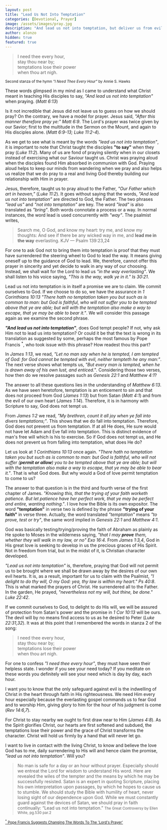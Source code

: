 ```yaml
---
layout: post
title: "Lead Us Not Into Temptation"
categories: [Devotional, Prayer]
image: /assets/images/pray.jpg
description: "And lead us not into temptation, but deliver us from evil: For thine is the kingdom, and the power, and the glory, for ever. Amen. KJV — Matthew 6:13"
author: alonzo
hidden: true
featured: true
---
```


> I need thee every hour,<br>
> stay thou near by;<br>
> temptations lose their power<br>
> when thou art nigh.<br>

<span class="post-date"><small class="post-date"> Second stanza of the hymn _"I Need Thee Every Hour"_ by Annie S. Hawks </small></span>

These words glimpsed in my mind as I came to understand what Christ meant in teaching His disciples to say, _"And lead us not into temptation"_ when praying. (_Matt 6:13_)

Is it not incredible that Jesus did not leave us to guess on how we should pray? On the contrary, we have a model for prayer. Jesus said, _"After this manner therefore pray ye:" Matt 6:9_. The Lord's prayer was twice given by our Savior; first to the multitude in the Sermon on the Mount, and again to His disciples alone. (_Matt 6:9-13; Luke 11:2-4_).

As we get to see what is meant by the words _"lead us not into temptation"_, it is important to note that Christ taught the disciples **"to say"** when they pray (_Luke 11:2_). Many of us are fond of praying silently when in our closets instead of exercising what our Saviour taught us. Christ was praying aloud when the disciples found Him absorbed in communion with God. Praying aloud helps to keep our minds from wandering when we pray and also helps us realize that we do pray to a real and living God thereby building our relationship with Him in prayer.

Jesus, therefore, taught us to pray aloud to the Father, _"Our Father which art in heaven,"_ (_Luke 11:2_). It goes without saying that the words, _"And lead us not into temptation"_ are directed to God, the Father. The two phrases _"lead us"_ and _"not into temptation"_ are key. The word _"lead"_ is also translated as _"bring"_. Both words connotate a process or a way. In normal instances, the word lead is used concurrently with _"way"_. The psalmist writes,

> Search me, O God, and know my heart: try me, and know my thoughts: And see if there be any wicked way in me, and **lead me in the way** everlasting. KJV — Psalm 139:23,24

For one to ask God not to bring them into temptation is proof that they must have surrendered the steering wheel to God to lead the way. It means giving oneself up to the guidance of God to lead. We, therefore, cannot offer this prayer in sincerity and yet decide to walk in any way of our choosing. Instead, we shall wait for the Lord to lead us _"in the way everlasting"_. We shall listen to his voice saying, _"This is the way, walk ye in it." Is 30:21_.

Lead us not into temptation is in itself a promise we are to claim. We commit ourselves to God. If we choose to do so, we have the assurance in _1 Corinthians 10:13 "There hath no temptation taken you but such as is common to man: but God is faithful, who will not suffer you to be tempted above that ye are able; but will with the temptation also make a way to escape, that ye may be able to bear it."_. We will consider this passage again as we examine the second phrase.

_**"And lead us not into temptation"**_, does God tempt people? If not, why ask Him not to lead us into temptation? Or could it be that the text is wrong in its translation as suggested by some, perhaps the most famous by Pope Francis <sup>\*</sup>, who took issue with this phrase? How readest thou this part?

In _James 1:13_, we read, _"Let no man say when he is tempted, I am tempted of God: for God cannot be tempted with evil, neither tempteth he any man:"_. The next verse shows what tempts us, _"But every man is tempted, when he is drawn away of his own lust, and enticed."_. Considering those two verses, how then do we resolve passages such as _Genesis 22:1_ and _Matthew 4:1_?

The answer to all these questions lies in the understanding of _Matthew 6:13_. As we have seen heretofore, temptation is an enticement to sin and that does not proceed from God (_James 1:13_) but from Satan (_Matt 4:1_) and from the evil of our own heart (_James 1:14_). Therefore, it is in harmony with Scripture to say, God does not tempt us.

From _James 1:2_ we read, _"My brethren, count it all joy when ye fall into divers temptations;"_. This shows that we do fall into temptation. Therefore, God does not prevent us from temptation. If at all He does, He sure would not have let Adam and Eve fall into temptation. This is distinct evidence of man's free will which is his to exercise. So if God does not tempt us, and He does not prevent us from falling into temptation, what does He do?

Let us look at _1 Corinthians 10:13_ once again. _"There hath no temptation taken you but such as is common to man: but God is faithful, who will not suffer (**permit or allow**) you to be tempted above that ye are able; but will with the temptation also make a way to escape, that ye may be able to bear it."_. That is what God does. But why would a God of love permit temptation to come to us?

The answer to that question is in the third and fourth verse of the first chapter of James. _"Knowing this, that the trying of your faith worketh patience. But let patience have her perfect work, that ye may be perfect and entire, wanting nothing."_. I love how the Bible is its own expositor. The word **"temptation"** in verse two is defined by the phrase **"trying of your faith"** in verse three. Actually, the word translated _"temptation"_ means _"to prove, test or try"_, the same word implied in _Genesis 22:1_ and _Matthew 4:1_.

God was basically testing/trying/proving the faith of Abraham as plainly as He spoke to Moses in the wilderness saying, _"that I may **prove** them, whether they will walk in my law, or no" Exo 16:4_. From _James 1:3,4_, God in His great love is seeking to develop in us the precious graces of His Spirit. Not in freedom from trial, but in the midst of it, is Christian character developed.

_"Lead us not into temptation"_ is, therefore, praying that God will not permit us to be brought where we shall be drawn away by the desires of our own evil hearts. It is, as a result, important for us to claim with the Psalmist, _"I delight to do thy will, O my God: yea, thy law is within my heart." Ps 40:8_. This is what marked the prayers of Christ. He surrendered all to the Father. In the garden, He prayed, _"nevertheless not my will, but thine, be done." Luke 22:42_.

If we commit ourselves to God, to delight to do His will, we will be assured of protection from Satan's power and the promise in _1 Cor 10:13_ will be ours. The devil will by no means find access to us as he desired to Peter (_Luke 22:31,32_). It was at this point that I remembered the words in stanza 2 of the song:

> I need thee every hour,<br>
> stay thou near by;<br>
> temptations lose their power<br>
> when thou art nigh.<br>

For one to confess _"I need thee every hour"_, they must have seen their helpless state. I wonder if you see your need today? If you meditate on these words you definitely will see your need which is day by day, each hour.

I want you to know that the only safeguard against evil is the indwelling of Christ in the heart through faith in His righteousness. We need Him every hour especially because the everlasting gospel commands us to fear God and to worship Him, giving glory to him for the hour of his judgment is come (_Rev 14:6,7_).

For Christ to stay nearby we ought to first draw near to Him (_James 4:8_). As the Spirit glorifies Christ, our hearts are first softened and subdued, the temptations lose their power and the grace of Christ transforms the character. Christ will hold us firmly by a hand that will never let go.

I want to live in contact with the living Christ, to know and believe the love God has to me, daily surrendering to His will and hence claim the promise, _"lead us not into temptation"_. Will you?

> No man is safe for a day or an hour without prayer. Especially should we entreat the Lord for wisdom to understand His word. Here are revealed the wiles of the tempter and the means by which he may be successfully resisted. Satan is an expert in quoting Scripture, placing his own interpretation upon passages, by which he hopes to cause us to stumble. We should study the Bible with humility of heart, never losing sight of our dependence upon God. While we must constantly guard against the devices of Satan, we should pray in faith continually: “Lead us not into temptation.” <small> The Great Controversy by Ellen White, pg.530 par.2 </small>

<span class="post-date"><small class="post-date"> <a target="_blank" href="https://www.npr.org/sections/thetwo-way/2017/12/08/569385769/pope-francis-suggests-changing-the-words-to-lord-s-prayer"><sup>\*</sup> Pope Francis Suggests Changing The Words To The 'Lord's Prayer'</a> </small></span>
